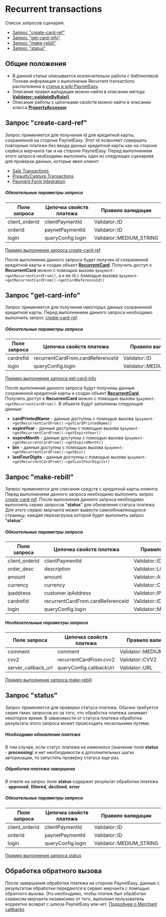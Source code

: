 # Recurrent transactions

Список запросов сценария:
* [Запрос "create-card-ref"](#create-card-ref)
* [Запрос "get-card-info"](#get-card-info)
* [Запрос "make-rebill"](#make-rebill)
* [Запрос "status"](#status)

## Общие положения

* В данной статье описывается исключительно работа с библиотекой. Полная информация о выполнении Recurrent transactions расположена в [статье в wiki PaynetEasy](http://wiki.payneteasy.com/index.php/PnE:Recurrent_Transactions).
* Описание правил валидации можно найти в описании метода **[Validator::validateByRule()](../library-internals/02-validator.md#validateByRule)**.
* Описание работы с цепочками свойств можно найти в описании класса **[PropertyAccessor](../library-internals/03-property-accessor.md)**

## <a name="create-card-ref"></a> Запрос "create-card-ref"

Запрос применяется для получения id для кредитной карты, сохраненной на стороне PaynetEasy. Этот id позволяет совершать повторные платежи без ввода данных кредитной карты как на стороне сервиса мерчанта так и на стороне PaynetEasy.
Перед выполнением этого запроса необходимо выполнить один из следующих сценариев для проверки данных, которые ввел клиент:
* [Sale Transactions](00-sale-transactions.md)
* [Preauth/Capture Transactions](01-preauth-capture-transactions.md)
* [Payment Form Integration](05-payment-form-integration.md)

##### Обязательные параметры запроса

Поле запроса        |Цепочка свойств платежа        |Правило валидации
--------------------|-------------------------------|-----------------
client_orderid      |clientPaymentId                |Validator::ID
orderid             |paynetPaymentId                |Validator::ID
login               |queryConfig.login              |Validator::MEDIUM_STRING

[Пример выполнения запроса create-card-ref](../../example/create-card-ref.php)

После выполнения данного запроса будет получен id сохраненной кредитной карты и создан объект **[RecurrentCard](../library-internals/00-payment-data.md#RecurrentCard)**. Получить доступ к **RecurrentCard** можно с помощью вызова
`$payment->getRecurrentCardFrom()`, а к ее id с помощью вызова `$payment->getRecurrentCardFrom()->getCardReferenceId()`

## <a name="get-card-info"></a> Запрос "get-card-info"

Запрос применяется для получения некоторых данных сохраненной кредитной карты.
Перед выполнением данного запроса необходимо выполнить запрос [create-card-ref](#create-card-ref).

##### Обязательные параметры запроса

Поле запроса        |Цепочка свойств платежа            |Правило валидации
--------------------|-----------------------------------|-----------------
cardrefid           |recurrentCardFrom.cardReferenceId  |Validator::ID
login               |queryConfig.login                  |Validator::MEDIUM_STRING

[Пример выполнения запроса get-card-info](../../example/get-card-info.php)

После выполнения данного запроса будут получены данные сохраненной кредитной карты и создан объект **[RecurrentCard](../library-internals/00-payment-data.md#RecurrentCard)**. Получить доступ к **RecurrentCard** можно с помощью вызова `$payment->getRecurrentCardFrom()`. В объекте будут заполнены следующие данные:
* **cardPrintedName** - данные доступны с помощью вызова `$payment->getRecurrentCardFrom()->getСardPrintedName()`
* **expireYear** - данные доступны с помощью вызова `$payment->getRecurrentCardFrom()->getExpireYear()`
* **expireMonth** - данные доступны с помощью вызова `$payment->getRecurrentCardFrom()->getExpireMonth()`
* **bin** - данные доступны с помощью вызова `$payment->getRecurrentCardFrom()->getBin()`
* **lastFourDigits** - данные доступны с помощью вызова `$payment->getRecurrentCardFrom()->getLastFourDigits()`

## <a name="make-rebill"></a> Запрос "make-rebill"

Запрос применяется для списания средств с кредитной карты клиента.
Перед выполнением данного запроса необходимо выполнить запрос [create-card-ref](#create-card-ref).
После выполнения данного запроса необходимо выполнить серию запросов "**status**" для обновления статуса платежа. Для этого сервис мерчанта может вывести самообновляющуюся страницу, каждая перезагрузка которой будет выполнять запрос "**status**".

##### Обязательные параметры запроса

Поле запроса        |Цепочка свойств платежа            |Правило валидации
--------------------|-----------------------------------|-----------------
client_orderid      |clientPaymentId                    |Validator::ID
order_desc          |description                        |Validator::LONG_STRING
amount              |amount                             |Validator::AMOUNT
currency            |currency                           |Validator::CURRENCY
ipaddress           |customer.ipAddress                 |Validator::IP
cardrefid           |recurrentCardFrom.cardReferenceId  |Validator::ID
login               |queryConfig.login                  |Validator::MEDIUM_STRING

##### Необязательные параметры запроса

Поле запроса        |Цепочка свойств платежа            |Правило валидации
--------------------|-----------------------------------|-----------------
comment             |comment                            |Validator::MEDIUM_STRING
cvv2                |recurrentCardFrom.cvv2             |Validator::CVV2
server_callback_url |queryConfig.callbackUrl            |Validator::URL

[Пример выполнения запроса make-rebill](../../example/make-rebill.php)

## <a name="status"></a> Запрос "status"

Запрос применяется для проверки статуса платежа. Обычно требуется серия таких запросов из-за того, что обработка платежа занимает некоторое время. В зависимости от статуса платежа обработка результата этого запроса может происходить несколькими путями.

##### Необходимо обновление платежа

В том случае, если статус платежа не изменился (значение поля **status** - **processing**) и нет необходимости в дополнительных шагах авторизации, то запустить проверку статуса еще раз.

##### Обработка платежа завершена

В ответе на запрос поле **status** содержит результат обработки платежа - **approved**, **filtered**, **declined**, **error**

##### Обязательные параметры запроса

Поле запроса        |Цепочка свойств платежа        |Правило валидации
--------------------|-------------------------------|-----------------
client_orderid      |clientPaymentId                |Validator::ID
orderid             |paynetPaymentId                |Validator::ID
login               |queryConfig.login              |Validator::MEDIUM_STRING

[Пример выполнения запроса status](../../example/status.php)

## <a name="callback"></a> Обработка обратного вызова

После завершения обработки платежа на стороне PaynetEasy, данные с результатом обработки передаются в сервис мерчанта с помощью обратного вызова. Это необходимо, чтобы платеж был обработан сервисом мерчанта независимо от того, выполнил пользователь корректно возврат с шлюза PaynetEasy или нет.
[Подробнее о Merchant callbacks](06-merchant-callbacks.md)
